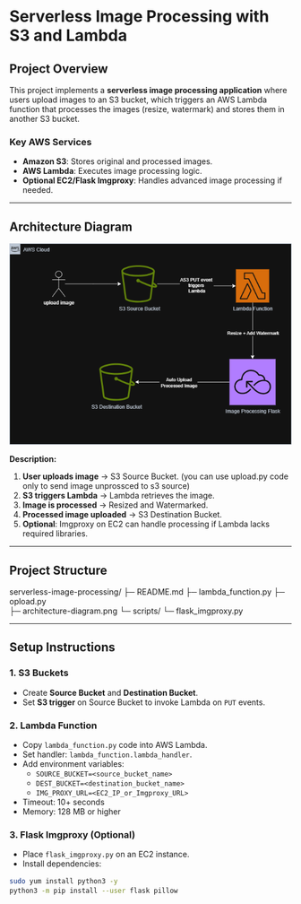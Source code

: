 # Serverless Image Processing with S3 and Lambda

## Project Overview
This project implements a **serverless image processing application** where users upload images to an S3 bucket, which triggers an AWS Lambda function that processes the images (resize, watermark) and stores them in another S3 bucket.

### Key AWS Services
- **Amazon S3**: Stores original and processed images.
- **AWS Lambda**: Executes image processing logic.
- **Optional EC2/Flask Imgproxy**: Handles advanced image processing if needed.

---

## Architecture Diagram
![Architecture Diagram](architecture-diagram.png)

**Description:**
1. **User uploads image** → S3 Source Bucket. (you can use upload.py code  only to send image unprossced to s3 source)
2. **S3 triggers Lambda** → Lambda retrieves the image.
3. **Image is processed** → Resized and Watermarked.
4. **Processed image uploaded** → S3 Destination Bucket.
5. **Optional**: Imgproxy on EC2 can handle processing if Lambda lacks required libraries.

---

## Project Structure
serverless-image-processing/
├─ README.md
├─ lambda_function.py
├─ opload.py  
├─ architecture-diagram.png
└─ scripts/
└─ flask_imgproxy.py

---

## Setup Instructions

### 1. S3 Buckets
- Create **Source Bucket** and **Destination Bucket**.
- Set **S3 trigger** on Source Bucket to invoke Lambda on `PUT` events.

### 2. Lambda Function
- Copy `lambda_function.py` code into AWS Lambda.
- Set handler: `lambda_function.lambda_handler`.
- Add environment variables:
  - `SOURCE_BUCKET=<source_bucket_name>`
  - `DEST_BUCKET=<destination_bucket_name>`
  - `IMG_PROXY_URL=<EC2_IP_or_Imgproxy_URL>`
- Timeout: 10+ seconds
- Memory: 128 MB or higher

### 3. Flask Imgproxy (Optional)
- Place `flask_imgproxy.py` on an EC2 instance.
- Install dependencies:
```bash
sudo yum install python3 -y
python3 -m pip install --user flask pillow

